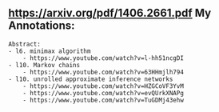 https://arxiv.org/pdf/1406.2661.pdf
My Annotations:
---------------
```
Abstract:
- l6. minimax algorithm
    - https://www.youtube.com/watch?v=l-hh51ncgDI
- l10. Markov chains
    - https://www.youtube.com/watch?v=63HHmjlh794
- l10. unrolled approximate inference networks
    - https://www.youtube.com/watch?v=HZGCoVF3YvM
    - https://www.youtube.com/watch?v=evQUrkXNAPg
    - https://www.youtube.com/watch?v=TuGDMj43ehw
```
